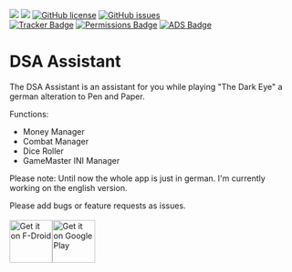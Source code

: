 <img src="https://img.shields.io/github/release/LuigiTheHunter/DSAAssistant.svg?logo=github" />   <img src="https://img.shields.io/f-droid/v/eu.roggstar.luigithehunter.dsaassistent.svg" />   [![GitHub license](https://img.shields.io/github/license/LuigiTheHunter/DSAAssistant.svg)](https://github.com/LuigiTheHunter/DSAAssistant/blob/master/LICENSE)   [![GitHub issues](https://img.shields.io/github/issues/LuigiTheHunter/DSAAssistant.svg)](https://GitHub.com/LuigiTheHunter/DSAAssistant/issues/)<br>
[![Tracker Badge](https://img.shields.io/badge/Tracker-0-green.svg)](https://reports.exodus-privacy.eu.org/en/reports/search/eu.roggstar.luigithehunter.dsaassistent/)   [![Permissions Badge](https://img.shields.io/badge/Permissions-0-green.svg)](https://reports.exodus-privacy.eu.org/en/reports/search/eu.roggstar.luigithehunter.dsaassistent/)   [![ADS Badge](https://img.shields.io/badge/ADs-0-green.svg)](https://reports.exodus-privacy.eu.org/en/reports/search/eu.roggstar.luigithehunter.dsaassistent/)


# DSA Assistant

The DSA Assistant is an assistant for you while playing "The Dark Eye" a german alteration to Pen and Paper.

Functions:
 - Money Manager
 - Combat Manager
 - Dice Roller
 - GameMaster INI Manager

Please note:
Until now the whole app is just in german. I'm currently working on the english version.

Please add bugs or feature requests as issues.<br><br>
<a href='https://f-droid.org/en/packages/eu.roggstar.luigithehunter.dsaassistent' target="_blank"><img alt='Get it on F-Droid' src='https://f-droid.org/badge/get-it-on.png' height="75"/></a><a href='https://play.google.com/store/apps/details?id=eu.roggstar.luigithehunter.dsaassistent&pcampaignid=MKT-Other-global-all-co-prtnr-py-PartBadge-Mar2515-1' target="_blank"><img alt='Get it on Google Play' src='https://play.google.com/intl/en_us/badges/images/generic/en_badge_web_generic.png' height="75"/></a>
